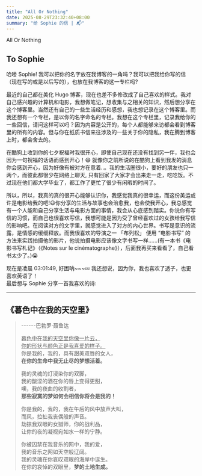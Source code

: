 ```yaml
---
title: "All Or Nothing"
date: 2025-08-29T23:32:40+08:00
summary: "给 Sophie 的信 | 📬"
---
```


<!-- require APlayer -->
<link rel="stylesheet" href="/renderjs/aplayer/dist/APlayer.min.css">
<script src="/renderjs/aplayer/dist/APlayer.min.js"></script>
<!-- require MetingJS -->
<script src="/renderjs/meting/dist/Meting.min.js"></script>


<p class="fonts-delphiaVillagefont"> All Or Nothing </p>

<meting-js
    name="Lava (From _Lava_) "
    artist="Kuana Torres Kahele_Napua Greig_James Ford Murphy"
    url="/voice/kugou/sophieSong/Lava (From _Lava_) - Kuana Torres Kahele_Napua Greig_James Ford Murphy/Lava (From 'Lava').mp3 "
    cover="/voice/kugou/sophieSong/Lava (From _Lava_) - Kuana Torres Kahele_Napua Greig_James Ford Murphy/Lava (From 'Lava')_封面.jpg"
    lrc="/voice/kugou/sophieSong/Lava (From _Lava_) - Kuana Torres Kahele_Napua Greig_James Ford Murphy/Lava (From 'Lava')_合并歌词.lrc" 
    autoplay="false"
    loop="false"
    mutex="true">
</meting-js>

## To Sophie

<p class="fonts-letter-zh"> 哈喽 Sophie! 我可以把你的名字放在我博客的一角吗？我可以把我给你写的信（现在写的或是以后写的），也放在我博客的这一专栏吗? </p>
<p class="fonts-letter-zh"> 最近的自己都在美化 Hugo 博客，现在也差不多修改成了自己喜欢的样式。我对自己感兴趣的计算机和电影，我想做笔记，想收集与之相关的知识，然后想分享在这个博客里。当然还有自己的一些生活经历和感想，我也想记录在这个博客里。而我还想有一个专栏，是以你的名字命名的专栏。我想在这个专栏里，记录我给你的一些回信，请问这样可以吗？因为内容是公开的，每个人都能够来访都会看到博客里的所有的内容。但与你在纸质书信来往涉及的一些关于你的隐私，我在腾到博客上时，都会舍去的。  </p>
<p class="fonts-letter-zh"> 在酷狗上收到你的七夕祝福时我很开心，即使自己现在还没有找到另一伴，我也会因为一句祝福的话语而感到开心！😄 就像你之前所说的在酷狗上看到我发的消息你会感到开心，因为好像有被对方在意着..。我的生活圈很小，要好的朋友也只一两个，而彼此都很少在网络上聊天, 只有回家了大家才会出来走一走，吃吃饭。不过现在他们都大学毕业了，都工作了更忙了很少有闲暇的时间了。 </p>
<p class="fonts-letter-zh"> 所以，所以，我真的真的很开心能够认识你，我感觉我真的很幸运，而这份美运或许是电影给我的吧!😃你分享的生活与故事也会治愈我，也会使我开心，我总感觉有一个人能和自己分享生活与电影方面的事情，我会从心底感到踏实。你说你有写信的习惯，而自己也很喜欢写信，我想可能是因为受了曾经喜欢过的女孩给我写信的影响吧。在阅读对方的文字里，就感觉进入了对方的内心世界。书写是意识的流露，是情感的缓缓释放。而我很喜欢的导演之一 「布列松」 便用 “电影书写” 的方法来实践拍摄他的影片，他说拍摄电影应该像文字书写一样......(有一本书《电影书写札记》（《Notes sur le cinématographe》），后面我再买来看看了，自己看书太少了。)😭</p>
<p class="fonts-letter-zh"> 现在是凌晨 03:01:49, 好困呐~~~💤 我还想说，因为你，我也喜欢了透子，也更喜欢英语了！<br> 最后想与 Sophie 分享一首我喜欢的诗:  </p>

---

## 《暮色中在我的天空里》

>    \-\-\-\-\-\-巴勃罗·聂鲁达
>
> <u>暮色中在我的天空里你像一片云，</u>    
> <u>你的形状与颜色正是我喜爱的样子。 </u>  
> 你是我的，我的，具有甜美双唇的女人，  
> **在你的生命中我无止尽的梦想活着。**  
> 
> 我的灵魂的灯浸染你的双脚，    
> 我的酸涩的酒在你的唇上变得更甜，  
> 噢，我的夜曲的收割者，    
> **那些寂寞的梦如何会相信你将会是我的！**  
> 
> 你是我的，我的，我在午后的风中放声大叫，  
> 而风，拉扯我丧偶般的声音。    
> 劫掠我双眼的女猎师，你的战利品，  
> 让你的夜的凝视宛如水一样的宁静。  
> 
> 你被囚禁在我音乐的网中，我的爱，  
> 我的音乐之网如天空般辽阔。    
> 我的灵魂在你哀叹双眼的海岸中诞生。    
> 在你的哀悼的双眼里，**梦的土地生成。**    


